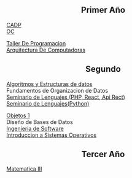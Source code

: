 
<h2 align="center">Primer Año</h2>

<a href="https://github.com/ImanolAzpiroz/Cadp"> CADP </a> <br>
<a href="https://github.com/ImanolAzpiroz/Organizacion-de-Computadoras" > OC </a> <br>

<a href="https://github.com/ImanolAzpiroz/Taller-De-Programacion" alt="readme-typing-svg"> Taller De Programacion </a> <br> 
<a href="https://github.com/ImanolAzpiroz/Arquitectura-de-Computadoras"> Arquitectura De Computadoras </a> <br>


<h2 align="center">Segundo</h2>
<a href="https://github.com/ImanolAzpiroz/Algoritmos-y-Estructuras-de-Datos"> Algoritmos y Estructuras de datos </a> <br>
<a > Fundamentos de Organizacion de Datos</a> <br>
<a href="https://github.com/ImanolAzpiroz/PhP-React-ApiRest" > Seminario de Lenguajes (PHP, React, Api Rect) </a> <br>
<a href="https://github.com/ImanolAzpiroz/Seminario-Python-"> Seminario de Lenguajes(Python)</a><br>

<a href="https://github.com/ImanolAzpiroz/Objetos-1" > Objetos 1 </a> <br>
<a > Diseño de Bases de Datos </a> <br>
<a href="https://github.com/ImanolAzpiroz/Ing-de-Software-1" > Ingenieria de Software </a> <br>
<a href="https://github.com/ImanolAzpiroz/Intr-de-Sistemas-Operativos"> Introduccion a Sistemas Operativos </a> <br>

<h2 align="center">Tercer Año</h2>

<a href="https://github.com/ImanolAzpiroz/Matematica-3"> Matematica III </a>






<!--
**ImanolAzpiroz/ImanolAzpiroz** is a ✨ _special_ ✨ repository because its `README.md` (this file) appears on your GitHub profile.

Here are some ideas to get you started:

- 🔭 I’m currently working on ...
- 🌱 I’m currently learning ...
- 👯 I’m looking to collaborate on ...
- 🤔 I’m looking for help with ...
- 💬 Ask me about ...
- 📫 How to reach me: ...
- 😄 Pronouns: ...
- ⚡ Fun fact: ...
-->
